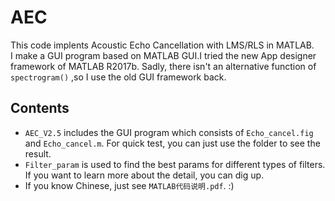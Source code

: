 # AEC
This code implents Acoustic Echo Cancellation with LMS/RLS in MATLAB.  
I make a GUI program based on MATLAB GUI.I tried the new App designer framework of MATLAB R2017b. Sadly, there isn't an 
alternative function of `spectrogram()` ,so I use the old GUI framework back.
## Contents
* `AEC_V2.5` includes the GUI program which consists of `Echo_cancel.fig` and `Echo_cancel.m`. For quick test, 
you can just use the folder to see the result.
* `Filter_param` is used to find the best params for different types of filters. If you want to learn more about the detail, 
you can dig up.
* If you know Chinese, just see `MATLAB代码说明.pdf`. :)
